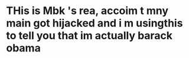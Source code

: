 # THis is Mbk 's rea, accoim t mny main got hijacked and i m usingthis to tell you that im actually barack obama
